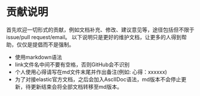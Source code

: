 # 贡献说明

首先欢迎一切形式的贡献，例如文档补充、修改、建议意见等，途径包括但不限于issue/pull request/email。
以下说明只是更好的维护文档，让更多的人得到帮助，仅仅是提倡而不是强制。

- 使用markdown语法
- link文件名中间不要有空格，否则GitHub会不识别
- 个人使用心得请写在md文件末尾并作出备注(例如: 心得：xxxxxx)
- 为了对接elastic官方文档，之后会加入AscIIDoc语法，md版本不会停止更新，待更新结束会将全部文档转移至md版本。
